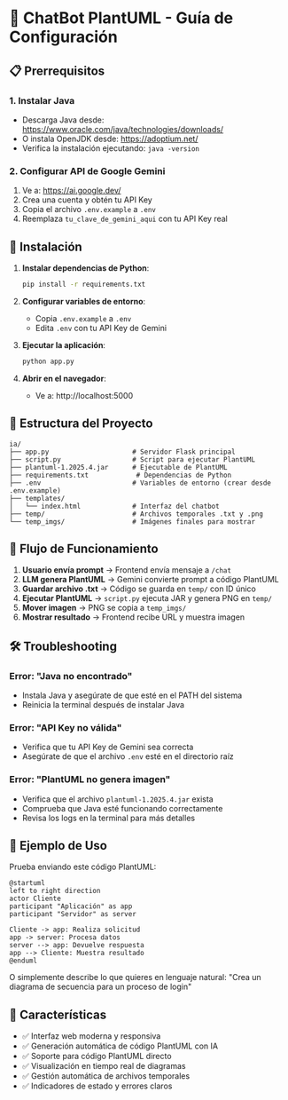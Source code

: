 # 🤖 ChatBot PlantUML - Guía de Configuración

## 📋 Prerrequisitos

### 1. Instalar Java
- Descarga Java desde: https://www.oracle.com/java/technologies/downloads/
- O instala OpenJDK desde: https://adoptium.net/
- Verifica la instalación ejecutando: `java -version`

### 2. Configurar API de Google Gemini
1. Ve a: https://ai.google.dev/
2. Crea una cuenta y obtén tu API Key
3. Copia el archivo `.env.example` a `.env`
4. Reemplaza `tu_clave_de_gemini_aqui` con tu API Key real

## 🚀 Instalación

1. **Instalar dependencias de Python**:
   ```bash
   pip install -r requirements.txt
   ```

2. **Configurar variables de entorno**:
   - Copia `.env.example` a `.env`
   - Edita `.env` con tu API Key de Gemini

3. **Ejecutar la aplicación**:
   ```bash
   python app.py
   ```

4. **Abrir en el navegador**:
   - Ve a: http://localhost:5000

## 📁 Estructura del Proyecto

```
ia/
├── app.py                     # Servidor Flask principal
├── script.py                  # Script para ejecutar PlantUML
├── plantuml-1.2025.4.jar      # Ejecutable de PlantUML
├── requirements.txt            # Dependencias de Python
├── .env                       # Variables de entorno (crear desde .env.example)
├── templates/
│   └── index.html             # Interfaz del chatbot
├── temp/                      # Archivos temporales .txt y .png
└── temp_imgs/                 # Imágenes finales para mostrar
```

## 🔄 Flujo de Funcionamiento

1. **Usuario envía prompt** → Frontend envía mensaje a `/chat`
2. **LLM genera PlantUML** → Gemini convierte prompt a código PlantUML
3. **Guardar archivo .txt** → Código se guarda en `temp/` con ID único
4. **Ejecutar PlantUML** → `script.py` ejecuta JAR y genera PNG en `temp/`
5. **Mover imagen** → PNG se copia a `temp_imgs/` 
6. **Mostrar resultado** → Frontend recibe URL y muestra imagen

## 🛠️ Troubleshooting

### Error: "Java no encontrado"
- Instala Java y asegúrate de que esté en el PATH del sistema
- Reinicia la terminal después de instalar Java

### Error: "API Key no válida"
- Verifica que tu API Key de Gemini sea correcta
- Asegúrate de que el archivo `.env` esté en el directorio raíz

### Error: "PlantUML no genera imagen"
- Verifica que el archivo `plantuml-1.2025.4.jar` exista
- Comprueba que Java esté funcionando correctamente
- Revisa los logs en la terminal para más detalles

## 📝 Ejemplo de Uso

Prueba enviando este código PlantUML:

```plantuml
@startuml
left to right direction
actor Cliente
participant "Aplicación" as app
participant "Servidor" as server

Cliente -> app: Realiza solicitud
app -> server: Procesa datos
server --> app: Devuelve respuesta
app --> Cliente: Muestra resultado
@enduml
```

O simplemente describe lo que quieres en lenguaje natural:
"Crea un diagrama de secuencia para un proceso de login"

## 🎯 Características

- ✅ Interfaz web moderna y responsiva
- ✅ Generación automática de código PlantUML con IA
- ✅ Soporte para código PlantUML directo
- ✅ Visualización en tiempo real de diagramas
- ✅ Gestión automática de archivos temporales
- ✅ Indicadores de estado y errores claros
